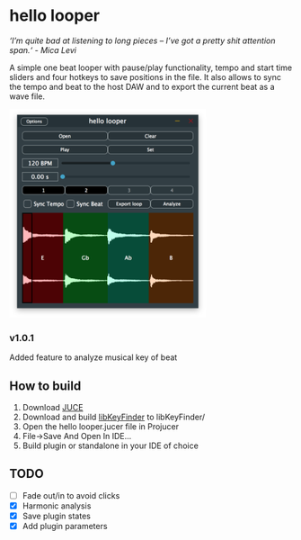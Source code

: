 # hello looper

*‘I’m quite bad at listening to long pieces – I’ve got a pretty shit attention span.‘ - Mica Levi*

A simple one beat looper with pause/play functionality, tempo and start time sliders and four hotkeys to save positions in the file. It also allows to sync the tempo and beat to the host DAW and to export the current beat as a wave file.

<img src="Img/hello_looper_1.0.2.png?raw=true" alt="hello looper v1.0.2" width="350"/>

### v1.0.1

Added feature to analyze musical key of beat

## How to build

1. Download [JUCE](https://juce.com/get-juce)
1. Download and build [libKeyFinder](https://github.com/ibsh/libKeyFinder) to libKeyFinder/
2. Open the hello looper.jucer file in Projucer
3. File->Save And Open In IDE...
4. Build plugin or standalone in your IDE of choice

## TODO
- [ ] Fade out/in to avoid clicks
- [x] Harmonic analysis
- [x] Save plugin states
- [x] Add plugin parameters
